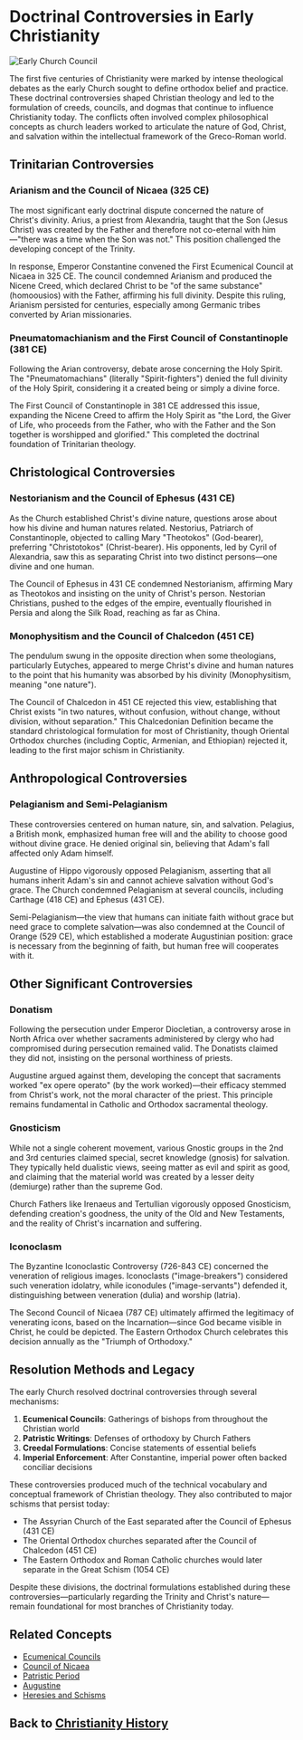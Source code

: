 # Doctrinal Controversies in Early Christianity

![Early Church Council](../../images/doctrinal_controversies.jpg)

The first five centuries of Christianity were marked by intense theological debates as the early Church sought to define orthodox belief and practice. These doctrinal controversies shaped Christian theology and led to the formulation of creeds, councils, and dogmas that continue to influence Christianity today. The conflicts often involved complex philosophical concepts as church leaders worked to articulate the nature of God, Christ, and salvation within the intellectual framework of the Greco-Roman world.

## Trinitarian Controversies

### Arianism and the Council of Nicaea (325 CE)

The most significant early doctrinal dispute concerned the nature of Christ's divinity. Arius, a priest from Alexandria, taught that the Son (Jesus Christ) was created by the Father and therefore not co-eternal with him—"there was a time when the Son was not." This position challenged the developing concept of the Trinity.

In response, Emperor Constantine convened the First Ecumenical Council at Nicaea in 325 CE. The council condemned Arianism and produced the Nicene Creed, which declared Christ to be "of the same substance" (homoousios) with the Father, affirming his full divinity. Despite this ruling, Arianism persisted for centuries, especially among Germanic tribes converted by Arian missionaries.

### Pneumatomachianism and the First Council of Constantinople (381 CE)

Following the Arian controversy, debate arose concerning the Holy Spirit. The "Pneumatomachians" (literally "Spirit-fighters") denied the full divinity of the Holy Spirit, considering it a created being or simply a divine force.

The First Council of Constantinople in 381 CE addressed this issue, expanding the Nicene Creed to affirm the Holy Spirit as "the Lord, the Giver of Life, who proceeds from the Father, who with the Father and the Son together is worshipped and glorified." This completed the doctrinal foundation of Trinitarian theology.

## Christological Controversies

### Nestorianism and the Council of Ephesus (431 CE)

As the Church established Christ's divine nature, questions arose about how his divine and human natures related. Nestorius, Patriarch of Constantinople, objected to calling Mary "Theotokos" (God-bearer), preferring "Christotokos" (Christ-bearer). His opponents, led by Cyril of Alexandria, saw this as separating Christ into two distinct persons—one divine and one human.

The Council of Ephesus in 431 CE condemned Nestorianism, affirming Mary as Theotokos and insisting on the unity of Christ's person. Nestorian Christians, pushed to the edges of the empire, eventually flourished in Persia and along the Silk Road, reaching as far as China.

### Monophysitism and the Council of Chalcedon (451 CE)

The pendulum swung in the opposite direction when some theologians, particularly Eutyches, appeared to merge Christ's divine and human natures to the point that his humanity was absorbed by his divinity (Monophysitism, meaning "one nature").

The Council of Chalcedon in 451 CE rejected this view, establishing that Christ exists "in two natures, without confusion, without change, without division, without separation." This Chalcedonian Definition became the standard christological formulation for most of Christianity, though Oriental Orthodox churches (including Coptic, Armenian, and Ethiopian) rejected it, leading to the first major schism in Christianity.

## Anthropological Controversies

### Pelagianism and Semi-Pelagianism

These controversies centered on human nature, sin, and salvation. Pelagius, a British monk, emphasized human free will and the ability to choose good without divine grace. He denied original sin, believing that Adam's fall affected only Adam himself.

Augustine of Hippo vigorously opposed Pelagianism, asserting that all humans inherit Adam's sin and cannot achieve salvation without God's grace. The Church condemned Pelagianism at several councils, including Carthage (418 CE) and Ephesus (431 CE).

Semi-Pelagianism—the view that humans can initiate faith without grace but need grace to complete salvation—was also condemned at the Council of Orange (529 CE), which established a moderate Augustinian position: grace is necessary from the beginning of faith, but human free will cooperates with it.

## Other Significant Controversies

### Donatism

Following the persecution under Emperor Diocletian, a controversy arose in North Africa over whether sacraments administered by clergy who had compromised during persecution remained valid. The Donatists claimed they did not, insisting on the personal worthiness of priests.

Augustine argued against them, developing the concept that sacraments worked "ex opere operato" (by the work worked)—their efficacy stemmed from Christ's work, not the moral character of the priest. This principle remains fundamental in Catholic and Orthodox sacramental theology.

### Gnosticism

While not a single coherent movement, various Gnostic groups in the 2nd and 3rd centuries claimed special, secret knowledge (gnosis) for salvation. They typically held dualistic views, seeing matter as evil and spirit as good, and claiming that the material world was created by a lesser deity (demiurge) rather than the supreme God.

Church Fathers like Irenaeus and Tertullian vigorously opposed Gnosticism, defending creation's goodness, the unity of the Old and New Testaments, and the reality of Christ's incarnation and suffering.

### Iconoclasm

The Byzantine Iconoclastic Controversy (726-843 CE) concerned the veneration of religious images. Iconoclasts ("image-breakers") considered such veneration idolatry, while iconodules ("image-servants") defended it, distinguishing between veneration (dulia) and worship (latria).

The Second Council of Nicaea (787 CE) ultimately affirmed the legitimacy of venerating icons, based on the Incarnation—since God became visible in Christ, he could be depicted. The Eastern Orthodox Church celebrates this decision annually as the "Triumph of Orthodoxy."

## Resolution Methods and Legacy

The early Church resolved doctrinal controversies through several mechanisms:

1. **Ecumenical Councils**: Gatherings of bishops from throughout the Christian world
2. **Patristic Writings**: Defenses of orthodoxy by Church Fathers
3. **Creedal Formulations**: Concise statements of essential beliefs
4. **Imperial Enforcement**: After Constantine, imperial power often backed conciliar decisions

These controversies produced much of the technical vocabulary and conceptual framework of Christian theology. They also contributed to major schisms that persist today:

- The Assyrian Church of the East separated after the Council of Ephesus (431 CE)
- The Oriental Orthodox churches separated after the Council of Chalcedon (451 CE)
- The Eastern Orthodox and Roman Catholic churches would later separate in the Great Schism (1054 CE)

Despite these divisions, the doctrinal formulations established during these controversies—particularly regarding the Trinity and Christ's nature—remain foundational for most branches of Christianity today.

## Related Concepts
- [Ecumenical Councils](./ecumenical_councils.md)
- [Council of Nicaea](./council_of_nicaea.md)
- [Patristic Period](./patristic_period.md)
- [Augustine](./augustine.md)
- [Heresies and Schisms](./heresies_schisms.md)

## Back to [Christianity History](./README.md)
